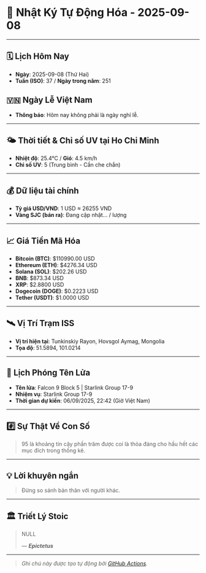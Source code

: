 # 🚀 Nhật Ký Tự Động Hóa - 2025-09-08

---
<!-- CALENDAR-MODULE -->
## 🗓️ Lịch Hôm Nay
- **Ngày**: 2025-09-08 (Thứ Hai)
- **Tuần (ISO)**: 37 / **Ngày trong năm**: 251

<!-- HOLIDAY-MODULE -->
## 🇻🇳 Ngày Lễ Việt Nam
- **Thông báo**: Hôm nay không phải là ngày nghỉ lễ.

---
<!-- WEATHER-UV-MODULE -->
## 🌤️ Thời tiết & Chỉ số UV tại Ho Chi Minh
- **Nhiệt độ**: 25.4°C / **Gió**: 4.5 km/h
- **Chỉ số UV**: 5 (Trung bình - Cần che chắn)

---
<!-- FINANCE-MODULE -->
## 💰 Dữ liệu tài chính
- **Tỷ giá USD/VND**: 1 USD ≈ 26255 VND
- **Vàng SJC (bán ra)**: Đang cập nhật... / lượng

---
<!-- CRYPTO-MODULE -->
## 📈 Giá Tiền Mã Hóa
- **Bitcoin (BTC)**: $110990.00 USD
- **Ethereum (ETH)**: $4276.34 USD
- **Solana (SOL)**: $202.26 USD
- **BNB**: $873.34 USD
- **XRP**: $2.8800 USD
- **Dogecoin (DOGE)**: $0.2223 USD
- **Tether (USDT)**: $1.0000 USD

---
<!-- ISS-MODULE -->
## 🛰️ Vị Trí Trạm ISS
- **Vị trí hiện tại**: Tunkinskiy Rayon, Hovsgol Aymag, Mongolia
- **Tọa độ**: 51.5894, 101.0214

---
<!-- LAUNCH-MODULE -->
## 🚀 Lịch Phóng Tên Lửa
- **Tên lửa**: Falcon 9 Block 5 | Starlink Group 17-9
- **Nhiệm vụ**: Starlink Group 17-9
- **Thời gian dự kiến**: 06/09/2025, 22:42 (Giờ Việt Nam)

---
<!-- NUMBERS-MODULE -->
## #️⃣ Sự Thật Về Con Số
> 95 là khoảng tin cậy phần trăm được coi là thỏa đáng cho hầu hết các mục đích trong thống kê.

---
<!-- ADVICE-MODULE -->
## 💡 Lời khuyên ngắn
> Đừng so sánh bản thân với người khác.

---
<!-- STOIC-MODULE -->
## 🏛️ Triết Lý Stoic
> NULL
>
> — ***Epictetus***

---
<!-- FOOTER-MODULE -->
> *Ghi chú này được tạo tự động bởi [GitHub Actions](https://github.com/features/actions).*
